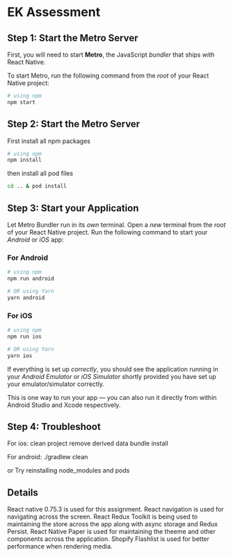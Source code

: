 # EK Assessment

## Step 1: Start the Metro Server

First, you will need to start **Metro**, the JavaScript _bundler_ that ships _with_ React Native.

To start Metro, run the following command from the _root_ of your React Native project:

```bash
# using npm
npm start
```

## Step 2: Start the Metro Server
First install all npm packages
```bash
# using npm
npm install
```
then install all pod files
```bash
cd .. & pod install
```

## Step 3: Start your Application

Let Metro Bundler run in its _own_ terminal. Open a _new_ terminal from the _root_ of your React Native project. Run the following command to start your _Android_ or _iOS_ app:

### For Android

```bash
# using npm
npm run android

# OR using Yarn
yarn android
```

### For iOS

```bash
# using npm
npm run ios

# OR using Yarn
yarn ios
```

If everything is set up _correctly_, you should see the application running in your _Android Emulator_ or _iOS Simulator_ shortly provided you have set up your emulator/simulator correctly.

This is one way to run your app — you can also run it directly from within Android Studio and Xcode respectively.

## Step 4: Troubleshoot

For ios:
clean project
remove derived data 
bundle install

For android:
./gradlew clean

or
Try reinstalling node_modules and pods

## Details

React native 0.75.3 is used for this assignment.
React navigation is used for navigating across the screen.
React Redux Toolkit is being used to maintaining the store across the app along with async storage and Redux Persist.
React Native Paper is used for maintaining the theeme and other components across the application.
Shopify Flashlist is used for better performance when rendering media.




